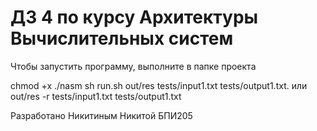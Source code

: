 # ДЗ 4 по курсу Архитектуры Вычислительных систем

Чтобы запустить программу, выполните в папке проекта

chmod +x ./nasm
sh run.sh
out/res tests/input1.txt tests/output1.txt.
или
out/res -r tests/input1.txt tests/output1.txt


Разработано Никитиным Никитой БПИ205
